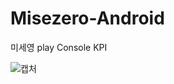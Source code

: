 # Misezero-Android

미세영 play Console KPI

![캡처](https://user-images.githubusercontent.com/57249919/118429710-42e9ab80-b70d-11eb-942f-0516e7c5f2dd.JPG)
